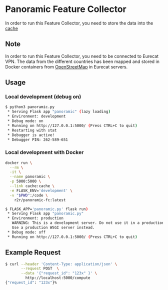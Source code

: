 # Panoramic Feature Collector
In order to run this Feature Collector, you need to store the data into the [cache][routerank-extractor]

## Note
In order to run this Feature Collector, you need to be connected to Eurecat VPN. The data from the different countries
has been mapped and stored in Docker containers from [OpenStreetMap][osm] in Eurecat servers. 

## Usage

### Local development (debug on)

```bash
$ python3 panoramic.py
 * Serving Flask app "panoramic" (lazy loading)
 * Environment: development
 * Debug mode: on
 * Running on http://127.0.0.1:5000/ (Press CTRL+C to quit)
 * Restarting with stat
 * Debugger is active!
 * Debugger PIN: 262-589-651
```

### Local development with Docker

```bash
docker run \
  --rm \
  -it \
  --name panoramic \
  -p 5000:5000 \
  --link cache:cache \
  -e FLASK_ENV='development' \
  -v "$PWD":/code \
    r2r/panoramic-fc:latest
```

```bash
$ FLASK_APP='panoramic.py' flask run)
 * Serving Flask app "panoramic.py"
 * Environment: production
   WARNING: This is a development server. Do not use it in a production deployment.
   Use a production WSGI server instead.
 * Debug mode: off
 * Running on http://127.0.0.1:5000/ (Press CTRL+C to quit)
```

## Example Request

```bash
$ curl --header 'Content-Type: application/json' \
       --request POST  \
       --data '{"request_id": "123x" }' \
         http://localhost:5000/compute
{"request_id": "123x"}%
```
[routerank-extractor]: https://github.com/alexmartinezmiguel/TFM-Travels-Offers-Classification/tree/main/Ride2Rail/routerank-extractor
[osm]: https://www.openstreetmap.org